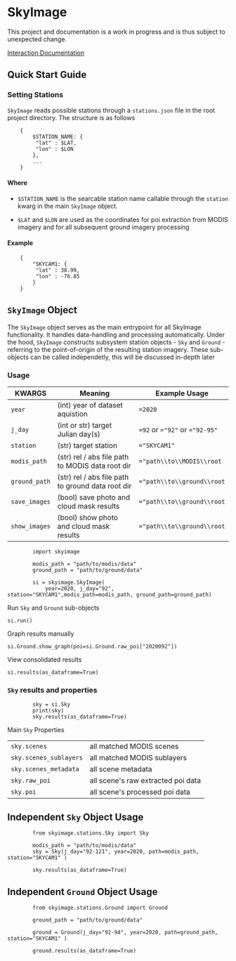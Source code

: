 # SkyImage

This project and documentation is a work in progress and is thus subject to unexpected change.

[Interaction Documentation](some_link)

## Quick Start Guide

### Setting Stations

`SkyImage` reads possible stations through a `stations.json` file in the root project directory. The structure is as follows

```
    {
        $STATION_NAME: {
         "lat" : $LAT,
         "lon" : $LON
        },
        ...
    }
```

#### Where

- `$STATION_NAME` is the searcable station name callable through the `station` kwarg in the main `SkyImage` object.

- `$LAT` and `$LON` are used as the coordinates for poi extraction from MODIS imagery and for all subsequent ground imagery processing 

#### Example

```
    {
        "SKYCAM1: {
         "lat" : 38.99,
         "lon" : -76.85
        }
    }
```

## `SkyImage` Object

The `SkyImage` object serves as the main entrypoint for all SkyImage functionality. It handles data-handling and processing automatically. Under the hood, `SkyImage` constructs subsystem station objects - `Sky` and `Ground` - referring to the point-of-origin of the resulting station imagery. These sub-objects can be called independetly, this will be discussed in-depth later

### Usage

|**KWARGS**|  **Meaning** | **Example Usage** |
|---|---|---|
|`year`| (int) year of dataset aquistion| `=2020` |
|`j_day`| (int or str) target Julian day(s) | `=92` or `="92"` or `="92-95"` |
|`station`| (str) target station | `="SKYCAM1"` |
|`modis_path`| (str) rel / abs file path to MODIS data root dir| `="path\\to\\MODIS\\root` |
|`ground_path`|  (str) rel / abs file path to ground data root dir| `="path\\to\\ground\\root` |
|`save_images`|  (bool) save photo and cloud mask results | `="path\\to\\ground\\root` |
|`show_images`|  (bool) show photo and cloud mask results | `="path\\to\\ground\\root` |

```
        import skyimage

        modis_path = "path/to/modis/data"
        ground_path = "path/to/ground/data"

        si = skyimage.SkyImage(
            year=2020, j_day="92", station="SKYCAM1",modis_path=modis_path, ground_path=ground_path)
```

Run `Sky` and `Ground` sub-objects

`si.run()`

Graph results manually

`si.Ground.show_graph(poi=si.Ground.raw_poi["2020092"])`

View consolidated results

`si.results(as_dataframe=True)`

### `Sky` results and properties

````
        sky = si.Sky
        print(sky)
        sky.results(as_dataframe=True)

````

Main `Sky` Properties

|||
|---|---|
|`sky.scenes`|all matched MODIS scenes|
|`sky.scenes_sublayers` | all matched MODIS sublayers |
|`sky.scenes_metadata` | all scene metadata |
|`sky.raw_poi` | all scene's raw extracted poi data |
|`sky.poi`|all scene's processed poi data|

## Independent `Sky` Object Usage

```
        from skyimage.stations.Sky import Sky

        modis_path = "path/to/modis/data"
        sky = Sky(j_day="92-121", year=2020, path=modis_path, station="SKYCAM1" )

        sky.results(as_dataframe=True)

```

## Independent `Ground` Object Usage

```
        from skyimage.stations.Ground import Ground

        ground_path = "path/to/ground/data"

        ground = Ground(j_day="92-94", year=2020, path=ground_path, station="SKYCAM1" )

        ground.results(as_dataframe=True)
```
